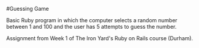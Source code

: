 #Guessing Game

Basic Ruby program in which the computer selects a random number between 1 and 100 and the user has 5 attempts to guess the number. 

Assignment from Week 1 of The Iron Yard's Ruby on Rails course (Durham). 
